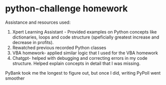 # python-challenge homework
Assistance and resources used:
1. Xpert Learning Assistant - Provided examples on Python concepts like dictionaries, loops and code structure (speficially greatest increase and decrease in profits).
2. Rewatched previous recorded Python classes
3. VBA homework- applied similar logic that I used for the VBA homework
4. Chatgpt- helped with debugging and correcting errors in my code structure.  Helped explain concepts in detail that I was missing.

PyBank took me the longest to figure out, but once I did, writing PyPoll went smoother
